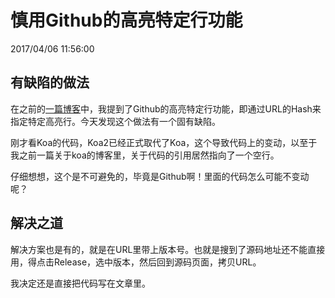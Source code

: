 # 慎用Github的高亮特定行功能
2017/04/06 11:56:00


## 有缺陷的做法

在之前的[一篇博客][prevblog]中，我提到了Github的高亮特定行功能，即通过URL的Hash来指定特定高亮行。今天发现这个做法有一个固有缺陷。

刚才看Koa的代码，Koa2已经正式取代了Koa，这个导致代码上的变动，以至于我之前一篇关于koa的博客里，关于代码的引用居然指向了一个空行。

仔细想想，这个是不可避免的，毕竟是Github啊！里面的代码怎么可能不变动呢？


## 解决之道

解决方案也是有的，就是在URL里带上版本号。也就是搜到了源码地址还不能直接用，得点击Release，选中版本，然后回到源码页面，拷贝URL。

我决定还是直接把代码写在文章里。


[prevblog]: /blogs/2017/01/12/17.46.html

